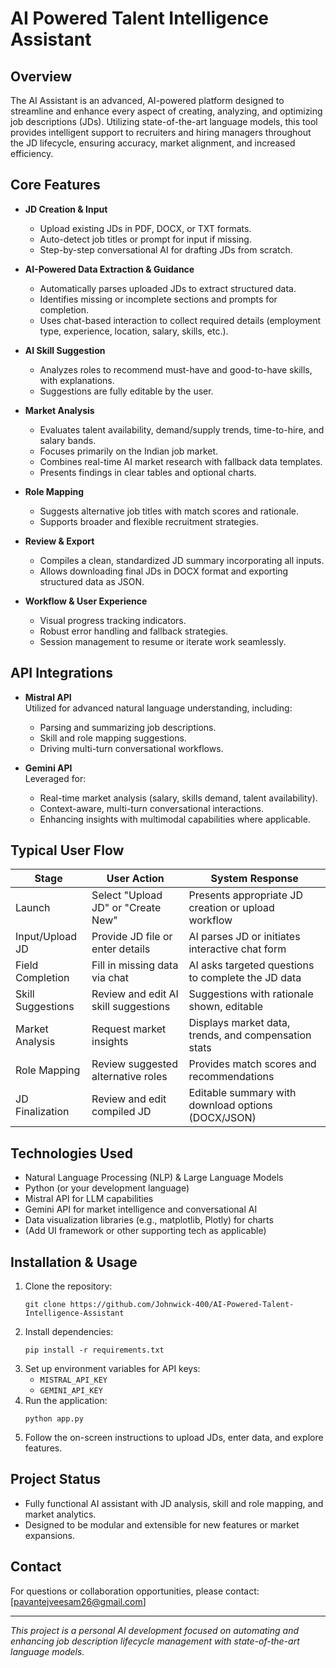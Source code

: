 # AI Powered Talent Intelligence Assistant

## Overview
The AI Assistant is an advanced, AI-powered platform designed to streamline and enhance every aspect of creating, analyzing, and optimizing job descriptions (JDs). Utilizing state-of-the-art language models, this tool provides intelligent support to recruiters and hiring managers throughout the JD lifecycle, ensuring accuracy, market alignment, and increased efficiency.

## Core Features

- **JD Creation & Input**
  - Upload existing JDs in PDF, DOCX, or TXT formats.
  - Auto-detect job titles or prompt for input if missing.
  - Step-by-step conversational AI for drafting JDs from scratch.

- **AI-Powered Data Extraction & Guidance**
  - Automatically parses uploaded JDs to extract structured data.
  - Identifies missing or incomplete sections and prompts for completion.
  - Uses chat-based interaction to collect required details (employment type, experience, location, salary, skills, etc.).

- **AI Skill Suggestion**
  - Analyzes roles to recommend must-have and good-to-have skills, with explanations.
  - Suggestions are fully editable by the user.

- **Market Analysis**
  - Evaluates talent availability, demand/supply trends, time-to-hire, and salary bands.
  - Focuses primarily on the Indian job market.
  - Combines real-time AI market research with fallback data templates.
  - Presents findings in clear tables and optional charts.

- **Role Mapping**
  - Suggests alternative job titles with match scores and rationale.
  - Supports broader and flexible recruitment strategies.

- **Review & Export**
  - Compiles a clean, standardized JD summary incorporating all inputs.
  - Allows downloading final JDs in DOCX format and exporting structured data as JSON.

- **Workflow & User Experience**
  - Visual progress tracking indicators.
  - Robust error handling and fallback strategies.
  - Session management to resume or iterate work seamlessly.

## API Integrations

- **Mistral API**  
  Utilized for advanced natural language understanding, including:
  - Parsing and summarizing job descriptions.
  - Skill and role mapping suggestions.
  - Driving multi-turn conversational workflows.

- **Gemini API**  
  Leveraged for:
  - Real-time market analysis (salary, skills demand, talent availability).
  - Context-aware, multi-turn conversational interactions.
  - Enhancing insights with multimodal capabilities where applicable.

## Typical User Flow

| Stage            | User Action                        | System Response                                      |
|------------------|----------------------------------|-----------------------------------------------------|
| Launch           | Select "Upload JD" or "Create New" | Presents appropriate JD creation or upload workflow |
| Input/Upload JD  | Provide JD file or enter details  | AI parses JD or initiates interactive chat form     |
| Field Completion | Fill in missing data via chat     | AI asks targeted questions to complete the JD data  |
| Skill Suggestions| Review and edit AI skill suggestions | Suggestions with rationale shown, editable          |
| Market Analysis  | Request market insights           | Displays market data, trends, and compensation stats|
| Role Mapping     | Review suggested alternative roles | Provides match scores and recommendations            |
| JD Finalization  | Review and edit compiled JD       | Editable summary with download options (DOCX/JSON)  |

## Technologies Used

- Natural Language Processing (NLP) & Large Language Models
- Python (or your development language)
- Mistral API for LLM capabilities
- Gemini API for market intelligence and conversational AI
- Data visualization libraries (e.g., matplotlib, Plotly) for charts
- (Add UI framework or other supporting tech as applicable)

## Installation & Usage

1. Clone the repository:
    ```
    git clone https://github.com/Johnwick-400/AI-Powered-Talent-Intelligence-Assistant
    ```
2. Install dependencies:
    ```
    pip install -r requirements.txt
    ```
3. Set up environment variables for API keys:
    - `MISTRAL_API_KEY`
    - `GEMINI_API_KEY`
4. Run the application:
    ```
    python app.py
    ```
5. Follow the on-screen instructions to upload JDs, enter data, and explore features.

## Project Status

- Fully functional AI assistant with JD analysis, skill and role mapping, and market analytics.
- Designed to be modular and extensible for new features or market expansions.

## Contact

For questions or collaboration opportunities, please contact: [pavantejveesam26@gmail.com]

---

*This project is a personal AI development focused on automating and enhancing job description lifecycle management with state-of-the-art language models.*
